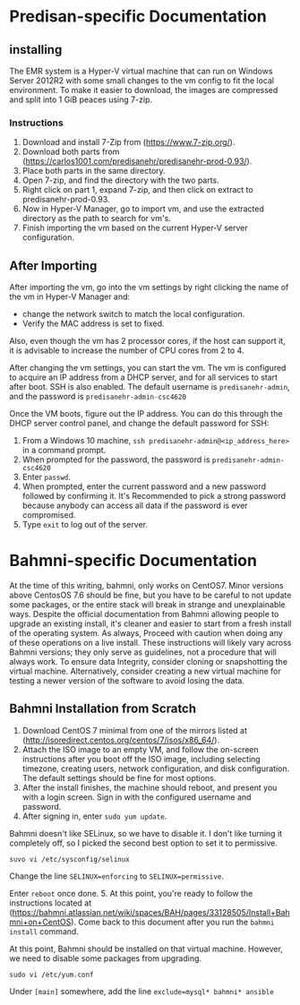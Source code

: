 Predisan-specific Documentation
================================================================================

## installing

The EMR system is a Hyper-V virtual machine that can run on Windows Server
2012R2 with some small changes to the vm config to fit the local environment. To
make it easier to download, the images are compressed and split into 1 GiB
peaces using 7-zip.

### Instructions

1. Download and install 7-Zip from (https://www.7-zip.org/).
2. Download both parts from
   (https://carlos1001.com/predisanehr/predisanehr-prod-0.93/).
3. Place both parts in the same directory.
4. Open 7-zip, and find the directory with the two parts.
5. Right click on part 1, expand 7-zip, and then click on extract to
   predisanehr-prod-0.93.
6. Now in Hyper-V Manager, go to import vm, and use the extracted directory as
   the path to search for vm's.
7. Finish importing the vm based on the current Hyper-V server configuration.

## After Importing

After importing the vm, go into the vm settings by right clicking the name of
the vm in Hyper-V Manager and:

- change the network switch to match the local configuration.
- Verify the MAC address is set to fixed.

Also, even though the vm has 2 processor cores, if the host can support it, it
is advisable to increase the number of CPU cores from 2 to 4.

After changing the vm settings, you can start the vm. The vm is configured
to acquire an IP address from a DHCP server, and for all services to start after
boot. SSH is also enabled. The default username is `predisanehr-admin`, and the
password is `predisanehr-admin-csc4620`

Once the VM boots, figure out the IP address. You can do this through the
DHCP server control panel, and change the default password for SSH:

1. From a Windows 10 machine, `ssh predisanehr-admin@<ip_address_here>` in a
   command prompt.
2. When prompted for the password, the password is `predisanehr-admin-csc4620`
3. Enter `passwd`.
4. When prompted, enter the current password and a new password followed by
   confirming it. It's Recommended to pick a strong password because anybody can
   access all data if the password is ever compromised.
6. Type `exit` to log out of the server.

Bahmni-specific Documentation
================================================================================

At the time of this writing, bahmni, only works on CentOS7. Minor versions above
CentosOS 7.6 should be fine, but you have to be careful to not update some
packages, or the entire stack will break in strange and unexplainable ways.
Despite the official documentation from Bahmni allowing people to upgrade an
existing install, it's cleaner and easier to start from a fresh install of the
operating system. As always, Proceed with caution when doing any of these
operations on a live install. These instructions will likely vary across Bahmni
versions; they only serve as guidelines, not a procedure that will always work.
To ensure data Integrity, consider cloning or snapshotting the virtual machine.
Alternatively, consider creating a new virtual machine for testing a newer version of the
software to avoid losing the data.

## Bahmni Installation from Scratch

1. Download CentOS 7 minimal from one of the mirrors listed at
   (http://isoredirect.centos.org/centos/7/isos/x86_64/).
2. Attach the ISO image to an empty VM, and follow the on-screen instructions
   after you boot off the ISO image, including selecting timezone, creating
   users, network configuration, and disk configuration. The default settings
   should be fine for most options.
3. After the install finishes, the machine should reboot, and present you with a
   login screen. Sign in with the configured username and password.
4. After signing in, enter `sudo yum update`.

Bahmni doesn't like SELinux, so we have to disable it. I don't like turning it
completely off, so I picked the second best option to set it to permissive.

`suvo vi /etc/sysconfig/selinux`

Change the line `SELINUX=enforcing` to `SELINUX=permissive`.

Enter `reboot` once done.
5. At this point, you're ready to follow the instructions located at
   (https://bahmni.atlassian.net/wiki/spaces/BAH/pages/33128505/Install+Bahmni+on+CentOS).
   Come back to this document after you run the `bahmni install` command.

At this point, Bahmni should be installed on that virtual machine. However, we
need to disable some packages from upgrading.

`sudo vi /etc/yum.conf`

Under `[main]` somewhere, add the line `exclude=mysql* bahmni* ansible`
